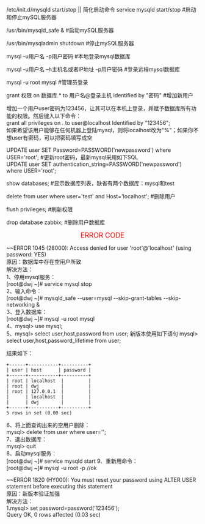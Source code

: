 /etc/init.d/mysqld start/stop  || 简化启动命令 service mysqld start/stop         #启动和停止mySQL服务器

/usr/bin/mysqld_safe &                                                          #启动mySQL服务器

/usr/bin/mysqladmin shutdown                                                    #停止mySQL服务器

mysql -u用户名 -p用户密码                                                        #本地登录mysql数据库

mysql -u用户名 –h主机名或者IP地址 -p用户密码                                      #登录远程mysql数据库

mysql -u root mysql                                                             #管理员登录

grant 权限 on 数据库.* to 用户名@登录主机 identified by "密码"                    #增加新用户

增加一个用户user密码为123456，让其可以在本机上登录，并赋予数据库所有功能的权限。然后键入以下命令：  <br>
grant all privileges on *.* to user@localhost Identified by "123456";  <br>
如果希望该用户能够在任何机器上登陆mysql，则将localhost改为"%"；如果你不想user有密码，可以把密码填写成空

UPDATE user SET Password=PASSWORD('newpassword') where USER='root';             #更新root密码，最新mysql采用如下SQL  <br>
UPDATE user SET authentication_string=PASSWORD('newpassword') where USER='root';

show databases;                                                                 #显示数据库列表，缺省有两个数据库：mysql和test

delete from user where user='test' and Host='localhost';                        #删除用户

flush privileges;                                                               #刷新权限

drop database zabbix;                                                           #删除用户数据库

<font color=#FF0000 size=4> <p align="center">ERROR CODE</p></font>

~~ERROR 1045 (28000): Access denied for user 'root'@'localhost' (using password: YES) <br>
原因：数据库中存在空用户所致  <br>
解决方法： <br>
1、停用mysql服务： <br>
[root@dwj ~]# service mysql stop  <br>
2、输入命令：    <br>
[root@dwj ~]# mysqld_safe --user=mysql --skip-grant-tables --skip-networking &   <br>
3、登入数据库：   <br>
[root@dwj ~]# mysql -u root mysql <br>
4、mysql> use mysql;  <br>
5、mysql> select user,host,password from user; 新版本使用如下语句 mysql> select user,host,password_lifetime from user;

结果如下：
```
+------+-----------+----------+
| user | host      | password |
+------+-----------+----------+
| root | localhost  |         |
| root | dwj        |         |
| root | 127.0.0.1  |         |
|      | localhost  |         |
|      | dwj        |         |
+------+-----------+----------+
5 rows in set (0.00 sec)
```
6、将上面查询出来的空用户删除： <br>
mysql> delete from user where user=''; <br>
7、退出数据库：  <br>
mysql> quit <br>
8、启动mysql服务： <br>
[root@dwj ~]# service mysqld start
9、重新用命令：  <br>
[root@dwj ~]# mysql -u root -p   //ok

~~ERROR 1820 (HY000): You must reset your password using ALTER USER statement before executing this statement  <br>
原因：新版本验证加强 <br>
解决方法： <br>
1.mysql> set password=password('123456'); <br>
    Query OK, 0 rows affected (0.03 sec)
